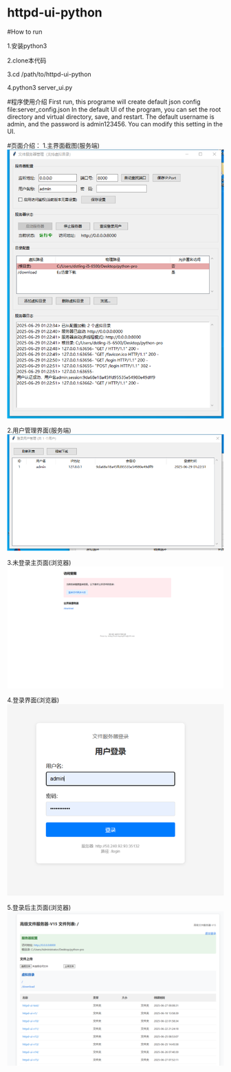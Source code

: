 # httpd-ui-python
#How to run

1.安装python3

2.clone本代码

3.cd /path/to/httpd-ui-python

4.python3 server_ui.py

#程序使用介绍
First run, this programe will create default json config file:server_config.json
In the default UI of the program, you can set the root directory and 
virtual directory, save, and restart. The default username is admin, 
and the password is admin123456. 
You can modify this setting in the UI.

#页面介绍：
1.主界面截图(服务端)
![主界面截图](pic/主界面.png)

2.用户管理界面(服务端)
![用户管理界面截图](pic/用户管理界面.png)

3.未登录主页面(浏览器)
![未登录主页面截图](pic/未登录主页面.png)

4.登录界面(浏览器)
![登录界面截图](pic/登录界面.png)

5.登录后主页面(浏览器)
![登录后主页面](pic/登录后主页面.png)
